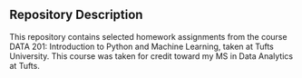 ## Repository Description

This repository contains selected homework assignments from the course DATA 201: Introduction to Python and Machine Learning, taken at Tufts University. This course was taken for credit toward my MS in Data Analytics at Tufts.

